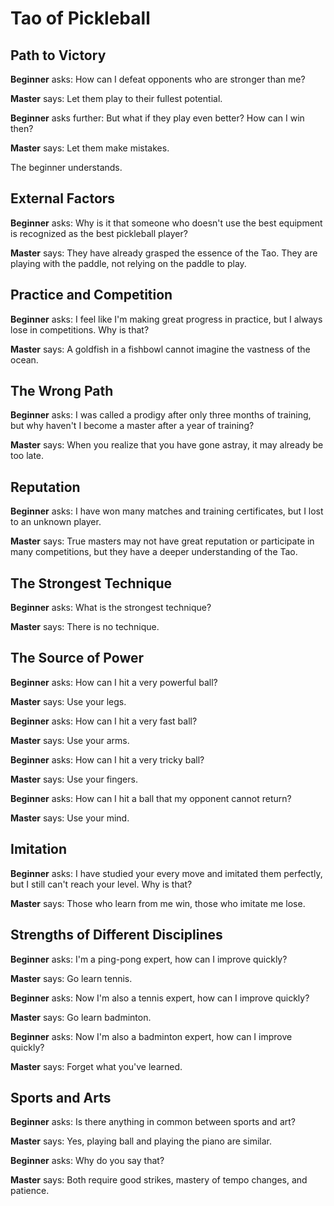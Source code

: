 # Tao of Pickleball

## Path to Victory
**Beginner** asks: How can I defeat opponents who are stronger than me?

**Master** says: Let them play to their fullest potential.

**Beginner** asks further: But what if they play even better? How can I win then?

**Master** says: Let them make mistakes.

The beginner understands.

## External Factors
**Beginner** asks: Why is it that someone who doesn't use the best equipment is recognized as the best pickleball player?

**Master** says: They have already grasped the essence of the Tao. They are playing with the paddle, not relying on the paddle to play.

## Practice and Competition
**Beginner** asks: I feel like I'm making great progress in practice, but I always lose in competitions. Why is that?

**Master** says: A goldfish in a fishbowl cannot imagine the vastness of the ocean.

## The Wrong Path
**Beginner** asks: I was called a prodigy after only three months of training, but why haven't I become a master after a year of training?

**Master** says: When you realize that you have gone astray, it may already be too late.

## Reputation
**Beginner** asks: I have won many matches and training certificates, but I lost to an unknown player.

**Master** says: True masters may not have great reputation or participate in many competitions, but they have a deeper understanding of the Tao.

## The Strongest Technique
**Beginner** asks: What is the strongest technique?

**Master** says: There is no technique.

## The Source of Power
**Beginner** asks: How can I hit a very powerful ball?

**Master** says: Use your legs.

**Beginner** asks: How can I hit a very fast ball?

**Master** says: Use your arms.

**Beginner** asks: How can I hit a very tricky ball?

**Master** says: Use your fingers.

**Beginner** asks: How can I hit a ball that my opponent cannot return?

**Master** says: Use your mind.

## Imitation
**Beginner** asks: I have studied your every move and imitated them perfectly, but I still can't reach your level. Why is that?

**Master** says: Those who learn from me win, those who imitate me lose.

## Strengths of Different Disciplines

**Beginner** asks: I'm a ping-pong expert, how can I improve quickly?

**Master** says: Go learn tennis.

**Beginner** asks: Now I'm also a tennis expert, how can I improve quickly?

**Master** says: Go learn badminton.

**Beginner** asks: Now I'm also a badminton expert, how can I improve quickly?

**Master** says: Forget what you've learned.

## Sports and Arts

**Beginner** asks: Is there anything in common between sports and art?

**Master** says: Yes, playing ball and playing the piano are similar.

**Beginner** asks: Why do you say that?

**Master** says: Both require good strikes, mastery of tempo changes, and patience.